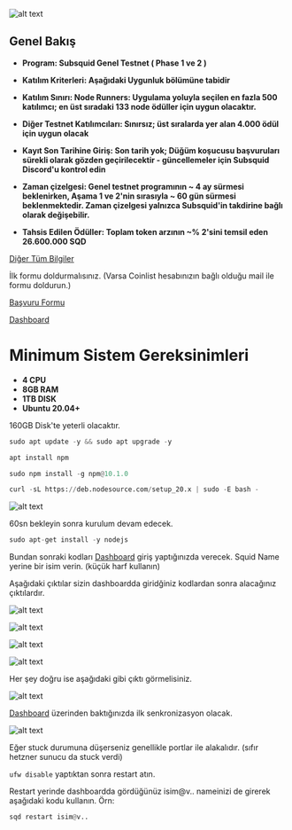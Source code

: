 ![alt text](https://i.hizliresim.com/bw0rh5z.png)


## Genel Bakış

- **Program: Subsquid Genel Testnet ( Phase 1 ve 2 )** 
- **Katılım Kriterleri: Aşağıdaki Uygunluk bölümüne tabidir** 
- **Katılım Sınırı: Node Runners: Uygulama yoluyla seçilen en fazla 500 katılımcı; en üst sıradaki 133 node ödüller için uygun olacaktır.** 

- **Diğer Testnet Katılımcıları: Sınırsız; üst sıralarda yer alan 4.000 ödül için uygun olacak** 
- **Kayıt Son Tarihine Giriş:	Son tarih yok; Düğüm koşucusu başvuruları sürekli olarak gözden geçirilecektir - güncellemeler için Subsquid Discord'u kontrol edin** 
- **Zaman çizelgesi:	Genel testnet programının ~ 4 ay sürmesi beklenirken, Aşama 1 ve 2'nin sırasıyla ~ 60 gün sürmesi beklenmektedir. Zaman çizelgesi yalnızca Subsquid'in takdirine bağlı olarak değişebilir.** 
- **Tahsis Edilen Ödüller: 	Toplam token arzının ~% 2'sini temsil eden 26.600.000 SQD**



<a href="https://coinlist.co/subsquid-testnet">Diğer Tüm Bilgiler</a>

İlk formu doldurmalısınız. (Varsa Coinlist hesabınızın bağlı olduğu mail ile formu doldurun.)

<a href="https://subsquid.deform.cc/testnetnodeapplication/">Başvuru Formu</a>

<a href="https://app.subsquid.io/squids/">Dashboard</a>


# Minimum Sistem Gereksinimleri

- **4 CPU**
- **8GB RAM**
- **1TB DISK**
- **Ubuntu 20.04+**

160GB Disk'te yeterli olacaktır.

```python
sudo apt update -y && sudo apt upgrade -y
```

```python
apt install npm
```

```python
sudo npm install -g npm@10.1.0
```

```python
curl -sL https://deb.nodesource.com/setup_20.x | sudo -E bash -
```

![alt text](https://i.hizliresim.com/6mn2dae.png)

60sn bekleyin sonra kurulum devam edecek.

```python
sudo apt-get install -y nodejs
```

Bundan sonraki kodları <a href="https://app.subsquid.io/squids/">Dashboard</a> giriş yaptığınızda verecek. Squid Name yerine bir isim verin. (küçük harf kullanın)

Aşağıdaki çıktılar sizin dashboardda giridğiniz kodlardan sonra alacağınız çıktılardır.

![alt text](https://i.hizliresim.com/1pmes4t.png)


![alt text](https://i.hizliresim.com/bv7w4pg.png)


![alt text](https://i.hizliresim.com/9p6sbk5.png)


![alt text](https://i.hizliresim.com/j6g9jf5.png)


Her şey doğru ise aşağıdaki gibi çıktı görmelisiniz.


![alt text](https://i.hizliresim.com/qgfokeg.png)


<a href="https://app.subsquid.io/squids/">Dashboard</a> üzerinden baktığınızda ilk senkronizasyon olacak.

![alt text](https://i.hizliresim.com/hb1u9iq.png)

Eğer stuck durumuna düşerseniz genellikle portlar ile alakalıdır. (sıfır hetzner sunucu da stuck verdi)

`ufw disable`  yaptıktan sonra restart atın.

Restart yerinde dashboardda gördüğünüz isim@v.. nameinizi de girerek aşağıdaki kodu kullanın. Örn:

```python
sqd restart isim@v..
```





